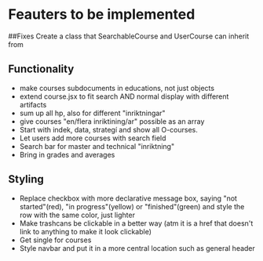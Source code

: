 # Feauters to be implemented

##Fixes
Create a class that SearchableCourse and UserCourse can inherit from

## Functionality
* make courses subdocuments in educations, not just objects
* extend course.jsx to fit search AND normal display with different artifacts
* sum up all hp, also for different "inriktningar"
* give courses "en/flera inriktining/ar" possible as an array
* Start with indek, data, strategí and show all O-courses.
* Let users add more courses with search field
* Search bar for master and technical "inriktning"
* Bring in grades and averages


## Styling
* Replace checkbox with more declarative message box, saying "not started"(red), "in progress"(yellow) or "finished"(green) and style the row with the same color, just lighter
* Make trashcans be clickable in a better way (atm it is a href that doesn't link to anything to make it look clickable)
* Get single for courses
* Style navbar and put it in a more central location such as general header